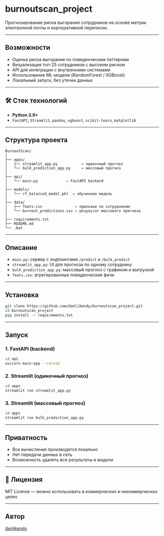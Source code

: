 # burnoutscan_project

Прогнозирование риска выгорания сотрудников на основе метрик электронной почты и корпоративной переписки.

---

## Возможности

- Оценка риска выгорания по поведенческим паттернам
- Визуализация топ-25 сотрудников с высоким риском
- API для интеграции с внутренними системами
- Использование ML-модели (RandomForest / XGBoost)
- Локальный запуск, без утечки данных

---

## 🛠️ Стек технологий

- **Python 3.9+**
- `FastAPI`, `Streamlit`, `pandas`, `xgboost`, `scikit-learn`, `matplotlib`

---

## Структура проекта

```
BurnoutScan/
│
├── apps/                   
│   ├── streamlit_app.py           ← одиночный прогноз
│   └── bulk_prediction_app.py     ← массовый прогноз
│
├── api/
│   └── main.py             ← FastAPI backend
│
├── models/
│   └── rf_balanced_model.pkl  ← обученная модель
│
├── data/
│   ├── feats.csv               ← признаки по сотрудникам
│   └── burnout_predictions.csv ← результат массового прогноза
│
├── requirements.txt
├── README.md
└── .bat
```

---

## Описание

- `main.py`: сервер с эндпоинтами `/predict` и `/bulk_predict`
- `streamlit_app.py`: UI для прогноза по одному сотруднику
- `bulk_prediction_app.py`: массовый прогноз с графиком и выгрузкой
- `feats.csv`: агрегированные поведенческие фичи

---

## Установка

```bash
git clone https://github.com/danlikendy/burnoutscan_project.git
cd burnoutscan_project
pip install -r requirements.txt
```

---

## Запуск

### 1. FastAPI (backend)
```bash
cd api
uvicorn main:app --reload
```

### 2. Streamlit (одиночный прогноз)
```bash
cd apps
streamlit run streamlit_app.py
```

### 3. Streamlit (массовый прогноз)
```bash
cd apps
streamlit run bulk_prediction_app.py
```

---

## Приватность

- Все вычисления производятся локально
- Нет передачи данных в сеть
- Возможность удалить все результаты и модели

---

## 📎 Лицензия

MIT License — можно использовать в коммерческих и некоммерческих целях

---

## Автор

[danlikendy](https://github.com/danlikendy)
